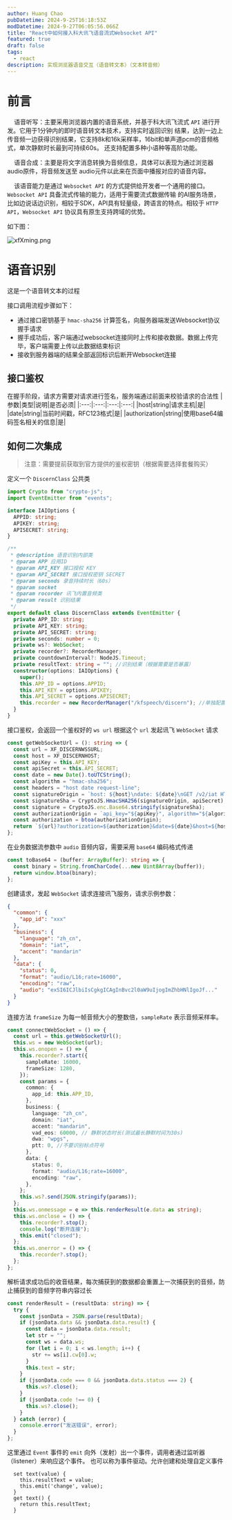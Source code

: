```yaml
---
author: Huang Chao
pubDatetime: 2024-9-25T16:18:53Z
modDatetime: 2024-9-27T06:05:56.066Z
title: "React中如何接入科大讯飞语音流式Websocket API"
featured: true
draft: false
tags:
  - react
description: 实现浏览器语音交互（语音转文本）（文本转音频）
---
```


# 前言

&nbsp;&nbsp;&nbsp;&nbsp;语音听写：主要采用浏览器内置的语音系统，并基于科大讯飞流式 `API` 进行开发。它用于1分钟内的即时语音转文本技术，支持实时返回识别
结果，达到一边上传音频一边获得识别结果，它支持8k和16k采样率，16bit和单声道pcm的音频格式，单次静默时长最到可持续60s。
还支持配置多种小语种等高阶功能。

&nbsp;&nbsp;&nbsp;&nbsp;语音合成：主要是将文字消息转换为音频信息，具体可以表现为通过浏览器audio原件，将音频发送至
audio元件以此来在页面中播报对应的语音内容。

&nbsp;&nbsp;&nbsp;&nbsp;该语音能力是通过 `Websocket API` 的方式提供给开发者一个通用的接口。`Websocket API`
具备流式传输的能力，适用于需要流式数据传输
的AI服务场景，比如边说话边识别，相较于SDK，API具有轻量级，跨语言的特点。相较于 `HTTP API`，`Websocket API` 协议具有原生支持跨域的优势。

如下图：

![xfXming.png](../../assets/images/xfXmind.png)

# 语音识别

这是一个语音转文本的过程

接口调用流程步骤如下：

- 通过接口密钥基于 `hmac-sha256` 计算签名，向服务器端发送Websocket协议握手请求
- 握手成功后，客户端通过websocket连接同时上传和接收数据。数据上传完毕，客户端需要上传以此数据结束标识
- 接收到服务器端的结果全部返回标识后断开Websocket连接

## 接口鉴权

在握手阶段，请求方需要对请求进行签名，服务端通过前面来校验请求的合法性
|参数|类型|说明|是否必须|
|:---:|:---:|:---:|:---:|
|host|string|请求主机|是|
|date|string|当前时间戳，RFC123格式|是|
|authorization|string|使用base64编码签名相关的信息|是|

## 如何二次集成

> 注意：需要提前获取到官方提供的鉴权密钥（根据需要选择套餐购买）

定义一个 `DiscernClass` 公共类

```ts
import Crypto from "crypto-js";
import EventEmitter from "events";

interface IAIOptions {
  APPID: string;
  APIKEY: string;
  APISECRET: string;
}

/**
 * @description 语音识别内部类
 * @param APP 应用ID
 * @param API_KEY 接口授权 KEY
 * @param API_SECRET 接口授权密钥 SECRET
 * @param seconds 录音持续时长（60s）
 * @param socket
 * @param rocorder 讯飞内置音频类
 * @param result 识别结果
 */
export default class DiscernClass extends EventEmitter {
  private APP_ID: string;
  private API_KEY: string;
  private API_SECRET: string;
  private seconds: number = 0;
  private ws?: WebSocket;
  private recorder?: RecorderManager;
  private countdownInterval?: NodeJS.Timeout;
  private resultText: string = ""; //识别结果（根据需要是否暴露）
  constructor(options: IAIOptions) {
    super();
    this.APP_ID = options.APPID;
    this.API_KEY = options.APIKEY;
    this.API_SECRET = options.APISECRET;
    this.recorder = new RecorderManager("/kfspeech/discern"); //单独配置到项目下，不然可能会出现空引用情况
  }
}
```

接口鉴权，会返回一个鉴权好的 `ws url` 根据这个 `url` 发起讯飞 `WebSocket` 请求

```ts
const getWebSocketUrl = (): string => {
  const url = XF_DISCERNWSSURL;
  const host = XF_DISCERNHOST;
  const apiKey = this.API_KEY;
  const apiSecret = this.API_SECRET;
  const date = new Date().toUTCString();
  const algorithm = "hmac-sha256";
  const headers = "host date request-line";
  const signatureOrigin = `host: ${host}\ndate: ${date}\nGET /v2/iat HTTP/1.1`;
  const signatureSha = CryptoJS.HmacSHA256(signatureOrigin, apiSecret);
  const signature = CryptoJS.enc.Base64.stringify(signatureSha);
  const authorizationOrigin = `api_key="${apiKey}", algorithm="${algorithm}", headers="${headers}", signature="${signature}"`;
  const authorization = btoa(authorizationOrigin);
  return `${url}?authorization=${authorization}&date=${date}&host=${host}`;
};
```

在业务数据流参数中 `audio` 音频内容，需要采用 `base64` 编码格式传递

```ts
const toBase64 = (buffer: ArrayBuffer): string => {
  const binary = String.fromCharCode(...new Uint8Array(buffer));
  return window.btoa(binary);
};
```

创建请求，发起 `WebSocket` 请求连接讯飞服务，请求示例参数：

```json
{
  "common": {
    "app_id": "xxx"
  },
  "business": {
    "language": "zh_cn",
    "domain": "iat",
    "accent": "mandarin"
  },
  "data": {
    "status": 0,
    "format": "audio/L16;rate=16000",
    "encoding": "raw",
    "audio": "exSI6ICJlbiIsCgkgICAgInBvc2l0aW9uIjogImZhbHNlIgoJf..."
  }
}
```

连接方法 `frameSize` 为每一帧音频大小的整数倍，`sampleRate` 表示音频采样率。

```ts
const connectWebSocket = () => {
  const url = this.getWebSocketUrl();
  this.ws = new WebSocket(url);
  this.ws.onopen = () => {
    this.recorder?.start({
      sampleRate: 16000,
      frameSize: 1280,
    });
    const params = {
      common: {
        app_id: this.APP_ID,
      },
      business: {
        language: "zh_cn",
        domain: "iat",
        accent: "mandarin",
        vad_eos: 60000, // 静默状态时长(测试最长静默时间为30s)
        dwa: "wpgs",
        ptt: 0, //不要识别标点符号
      },
      data: {
        status: 0,
        format: "audio/L16;rate=16000",
        encoding: "raw",
      },
    };
    this.ws?.send(JSON.stringify(params));
  };
  this.ws.onmessage = e => this.renderResult(e.data as string);
  this.ws.onclose = () => {
    this.recorder?.stop();
    console.log("断开连接");
    this.emit("closed");
  };
  this.ws.onerror = () => {
    this.recorder?.stop();
  };
};
```

解析请求成功后的收音结果，每次捕获到的数据都会重置上一次捕获到的音频，防止捕获到的音频字符串内容过长

```ts
const renderResult = (resultData: string) => {
  try {
    const jsonData = JSON.parse(resultData);
    if (jsonData.data && jsonData.data.result) {
      const data = jsonData.data.result;
      let str = "";
      const ws = data.ws;
      for (let i = 0; i < ws.length; i++) {
        str += ws[i].cw[0].w;
      }
      this.text = str;
    }
    if (jsonData.code === 0 && jsonData.data.status === 2) {
      this.ws?.close();
    }
    if (jsonData.code !== 0) {
      this.ws?.close();
    }
  } catch (error) {
    console.error("发送错误", error);
  }
};
```

这里通过 `Event` 事件的 `emit` 向外（发射）出一个事件，调用者通过监听器（listener）来响应这个事件。
也可以称为事件驱动。允许创建和处理自定义事件

```
  set text(value) {
    this.resultText = value;
    this.emit('change', value);
  }
  get text() {
    return this.resultText;
  }
```
